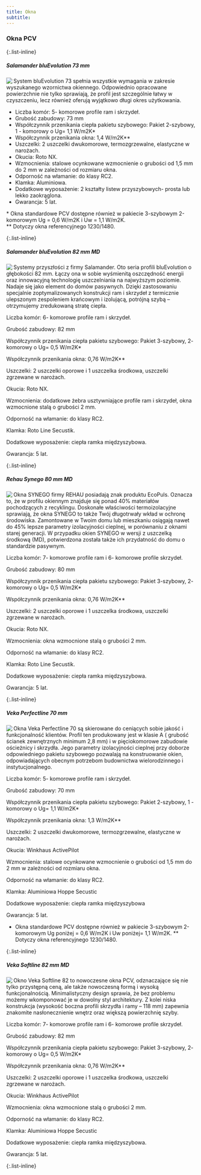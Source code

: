 ```yaml
---
title: Okna
subtitle:
---
```


<h3> Okna PCV</h3> 
{:.list-inline}

<h5 class="title"> Salamander bluEvolution 73 mm </h5>
<div class="article"> 
    <div class="left-pane">
        <img align="left" src="assets/img/offers/okna/Salamander_73.webp">
    </div>
    <div class="right-pane content-text">
        <p>
        System bluEvolution 73 spełnia wszystkie wymagania w zakresie wyszukanego wzornictwa okiennego. Odpowiednio opracowane powierzchnie nie tylko sprawiają, że profil jest szczególnie łatwy w czyszczeniu, lecz również oferują wyjątkowo długi okres użytkowania.
        </p>
        <p>
        <ul>
            <li>Liczba komór: 5- komorowe profile ram i skrzydeł.</li>
            <li>Grubość zabudowy: 73 mm</li>
            <li>Współczynnik przenikania ciepła pakietu szybowego: Pakiet 2-szybowy, 1 - komorowy o  Ug= 1,1 W/m2K*</li>
            <li>Współczynnik przenikania okna: 1,4  W/m2K**</li>
            <li>Uszczelki: 2 uszczelki dwukomorowe, termozgrzewalne, elastyczne w narożach.</li>
            <li>Okucia: Roto NX.</li>
            <li>Wzmocnienia: stalowe ocynkowane wzmocnienie o grubości od 1,5 mm do 2 mm w zależności od rozmiaru okna.</li>
            <li>Odporność na włamanie: do klasy RC2.</li>
            <li>Klamka: Aluminiowa.</li>
            <li>Dodatkowe wyposażenie:  2 kształty listew przyszybowych- prosta lub lekko zaokrąglona.</li>
            <li>Gwarancja: 5 lat.</li>
        </ul>
        </p>
        <p>* Okna standardowe PCV dostępne również w pakiecie 3-szybowym 2-komorowym Ug = 0,6 W/m2K i Uw = 1,1 W/m2K.<br>
        ** Dotyczy okna referencyjnego 1230/1480.</p>
    </div>
</div>
{:.list-inline}

##### Salamander bluEvolution 82 mm MD
<img align="left"  src="assets/img/offers/okna/Salamander_82.webp">
<p class="offer-content-text">
Systemy przyszłości z firmy Salamander. Oto seria profili bluEvolution o głębokości 82 mm. Łączy ona w sobie wyśmienitą oszczędność energii oraz innowacyjną technologię uszczelniania na najwyższym poziomie. Nadaje się jako element do domów pasywnych. Dzięki zastosowaniu specjalnie zoptymalizowanych konstrukcji ram i skrzydeł z termicznie ulepszonym zespoleniem krańcowym i  izolującą, potrójną szybą – otrzymujemy zredukowaną stratę ciepła. 

Liczba komór: 6- komorowe profile ram i skrzydeł.

Grubość zabudowy: 82 mm

Współczynnik przenikania ciepła
pakietu szybowego: Pakiet 3-szybowy, 2- komorowy o  Ug= 0,5 W/m2K*

Współczynnik przenikania okna: 0,76  W/m2K**

Uszczelki: 2 uszczelki oporowe i 1 uszczelka środkowa, uszczelki zgrzewane w narożach.

Okucia: Roto NX.

Wzmocnienia: dodatkowe żebra usztywniające profile ram i skrzydeł, okna  wzmocnione stalą o grubości 2 mm.

Odporność na włamanie: do klasy RC2.

Klamka: Roto Line Secustik.

Dodatkowe wyposażenie:  ciepła ramka międzyszybowa.

Gwarancja: 5 lat.

</p>
{:.list-inline}

##### Rehau Synego 80 mm MD
<img align="left" src="assets/img/offers/okna/Rehau_Synego_80.webp">
<p class="offer-content-text">
Okna SYNEGO firmy REHAU posiadają znak produktu EcoPuls. Oznacza to, że w profilu okiennym znajduje się ponad 40% materiałów pochodzących z recyklingu.  Doskonałe właściwości termoizolacyjne sprawiają, że okna SYNEGO to także Twój długotrwały wkład w ochronę środowiska. Zamontowane w Twoim domu lub mieszkaniu osiągają nawet do 45% lepsze parametry izolacyjności cieplnej, w porównaniu z oknami starej generacji.
W przypadku okien SYNEGO w wersji z uszczelką środkową (MD), potwierdzona została także ich przydatność do domu o standardzie pasywnym. 

Liczba komór: 7- komorowe profile ram i 6- komorowe profile skrzydeł.

Grubość zabudowy: 80 mm

Współczynnik przenikania ciepła
pakietu szybowego: Pakiet 3-szybowy, 2- komorowy o  Ug= 0,5 W/m2K*

Współczynnik przenikania okna: 0,76  W/m2K**

Uszczelki: 2 uszczelki oporowe i 1 uszczelka środkowa, uszczelki zgrzewane w narożach.

Okucia: Roto NX.

Wzmocnienia: okna  wzmocnione stalą o grubości 2 mm.

Odporność na włamanie: do klasy RC2.

Klamka: Roto Line Secustik.

Dodatkowe wyposażenie:  ciepła ramka międzyszybowa.

Gwarancja: 5 lat.
</p>
{:.list-inline}

##### Veka Perfectline 70 mm
<img align="left" src="assets/img/offers/okna/Veka_Perfectline_70.png">

<p class="offer-content-text">
Okna Veka Perfectline 70 są skierowane do ceniących sobie jakość i funkcjonalność klientów. Profil ten produkowany jest w klasie A ( grubość ścianek zewnętrznych minimum 2,8 mm) i w pięciokomorowe zabudowie ościeżnicy i skrzydła. Jego parametry izolacyjności cieplnej przy doborze odpowiedniego pakietu szybowego pozwalają na konstruowanie okien, odpowiadających obecnym potrzebom budownictwa wielorodzinnego i instytucjonalnego.

Liczba komór: 5- komorowe profile ram i skrzydeł.

Grubość zabudowy: 70 mm

Współczynnik przenikania ciepła
pakietu szybowego: Pakiet 2-szybowy, 1 - komorowy o  Ug= 1,1 W/m2K*

Współczynnik przenikania okna: 1,3  W/m2K**

Uszczelki: 2 uszczelki dwukomorowe, termozgrzewalne, elastyczne w narożach.

Okucia: Winkhaus ActivePilot

Wzmocnienia: stalowe ocynkowane wzmocnienie o grubości od 1,5 mm do 2 mm w zależności od rozmiaru okna.

Odporność na włamanie: do klasy RC2.

Klamka: Aluminiowa Hoppe Secustic

Dodatkowe wyposażenie: ciepła ramka międzyszybowa

Gwarancja: 5 lat.

* Okna standardowe PCV dostępne również w pakiecie 3-szybowym 2-komorowym Ug poniżej = 0,6 W/m2K i Uw poniżej= 1,1 W/m2K.
** Dotyczy okna referencyjnego 1230/1480.
</p>
{:.list-inline}

##### Veka Softline 82 mm MD
<img align="left"  src="assets/img/offers/okna/Veka_Softline_82.png">
<p class="offer-content-text">
Okno Veka Softline 82 to nowoczesne okna PCV, odznaczające się nie tylko przystępną ceną, ale także nowoczesną formą i wysoką funkcjonalnością. Minimalistyczny design sprawia, że bez problemu możemy wkomponować je w dowolny styl architektury. Z kolei niska konstrukcja (wysokość boczna profili skrzydła i ramy – 118 mm) zapewnia znakomite nasłonecznienie wnętrz oraz większą powierzchnię szyby.

Liczba komór: 7- komorowe profile ram i 6- komorowe profile skrzydeł.

Grubość zabudowy: 82 mm

Współczynnik przenikania ciepła
pakietu szybowego: Pakiet 3-szybowy, 2- komorowy o  Ug= 0,5 W/m2K*

Współczynnik przenikania okna: 0,76  W/m2K**

Uszczelki: 2 uszczelki oporowe i 1 uszczelka środkowa, uszczelki zgrzewane w narożach.

Okucia: Winkhaus ActivePilot

Wzmocnienia: okna wzmocnione stalą o grubości 2 mm.

Odporność na włamanie: do klasy RC2.

Klamka: Aluminiowa Hoppe Secustic

Dodatkowe wyposażenie:  ciepła ramka międzyszybowa.

Gwarancja: 5 lat.
</p>

{:.list-inline}
